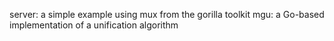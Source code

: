 server: a simple example using mux from the gorilla toolkit
mgu: a Go-based implementation of a unification algorithm
